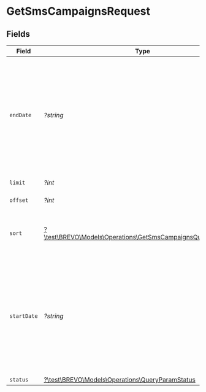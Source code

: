 # GetSmsCampaignsRequest


## Fields

| Field                                                                                                                                                                                                                                                                                        | Type                                                                                                                                                                                                                                                                                         | Required                                                                                                                                                                                                                                                                                     | Description                                                                                                                                                                                                                                                                                  |
| -------------------------------------------------------------------------------------------------------------------------------------------------------------------------------------------------------------------------------------------------------------------------------------------- | -------------------------------------------------------------------------------------------------------------------------------------------------------------------------------------------------------------------------------------------------------------------------------------------- | -------------------------------------------------------------------------------------------------------------------------------------------------------------------------------------------------------------------------------------------------------------------------------------------- | -------------------------------------------------------------------------------------------------------------------------------------------------------------------------------------------------------------------------------------------------------------------------------------------- |
| `endDate`                                                                                                                                                                                                                                                                                    | *?string*                                                                                                                                                                                                                                                                                    | :heavy_minus_sign:                                                                                                                                                                                                                                                                           | **Mandatory if startDate is used.** Ending (urlencoded) UTC date-time (YYYY-MM-DDTHH:mm:ss.SSSZ) to filter the sent sms campaigns. **Prefer to pass your timezone in date-time format for accurate result** ( only available if either 'status' not passed and if passed is set to 'sent' )<br/> |
| `limit`                                                                                                                                                                                                                                                                                      | *?int*                                                                                                                                                                                                                                                                                       | :heavy_minus_sign:                                                                                                                                                                                                                                                                           | Number limitation for the result returned                                                                                                                                                                                                                                                    |
| `offset`                                                                                                                                                                                                                                                                                     | *?int*                                                                                                                                                                                                                                                                                       | :heavy_minus_sign:                                                                                                                                                                                                                                                                           | Beginning point in the list to retrieve from.                                                                                                                                                                                                                                                |
| `sort`                                                                                                                                                                                                                                                                                       | [?\test\BREVO\Models\Operations\GetSmsCampaignsQueryParamSort](../../models/operations/GetSmsCampaignsQueryParamSort.md)                                                                                                                                                                     | :heavy_minus_sign:                                                                                                                                                                                                                                                                           | Sort the results in the ascending/descending order of record creation. Default order is **descending** if `sort` is not passed                                                                                                                                                               |
| `startDate`                                                                                                                                                                                                                                                                                  | *?string*                                                                                                                                                                                                                                                                                    | :heavy_minus_sign:                                                                                                                                                                                                                                                                           | **Mandatory if endDate is used.** Starting (urlencoded) UTC date-time (YYYY-MM-DDTHH:mm:ss.SSSZ) to filter the sent sms campaigns. **Prefer to pass your timezone in date-time format for accurate result** ( only available if either 'status' not passed and if passed is set to 'sent' )<br/> |
| `status`                                                                                                                                                                                                                                                                                     | [?\test\BREVO\Models\Operations\QueryParamStatus](../../models/operations/QueryParamStatus.md)                                                                                                                                                                                               | :heavy_minus_sign:                                                                                                                                                                                                                                                                           | Status of campaign.                                                                                                                                                                                                                                                                          |